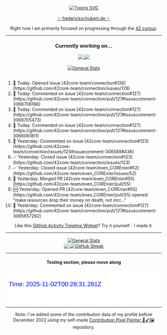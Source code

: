 <div align="center">
	<a href="https://git.io/typing-svg"><img src="https://readme-typing-svg.demolab.com?font=Fira+Code&size=30&pause=1000&color=70A5FD&background=1A1B27&center=true&vCenter=true&repeat=false&random=false&width=435&lines=%F0%9F%91%8B+Hiya%2C+I'm+Freddy!+%F0%9F%96%96" alt="Typing SVG" /></a>
</div>
<br>
<div align="center">
	<a href="https://frederickschubert.de">✨ frederickschubert.de ✨</a>
	<p>Right now I am primarily focused on progressing through the <a href="https://github.com/FreddyMSchubert/42_cursus">42 cursus</a>.</p>
</div>

<hr>

<div align="center">

### Currently working on...

<!-- [![current_repo](https://github-readme-stats.vercel.app/api/pin/?username=FreddyMSchubert&repo=Crafty_Concoctions&theme=tokyonight)](https://github.com/FreddyMSchubert/Crafty_Concoctions) -->

<div align="center">
	<a href="https://github.com/Reptudn/42_transcendence" target="_blank">
		<img align="center" src="https://github-readme-stats.vercel.app/api/pin/?username=Reptudn&repo=42_transcendence&theme=tokyonight" />
	</a>
	<a href="https://github.com/42core-team/even_COREnier" target="_blank">
		<img align="center" src="https://github-readme-stats.vercel.app/api/pin/?username=42core-team&repo=even_COREnier&theme=tokyonight" />
	</a>
</div>

<br>

<div align="center">
	<a href="https://github.com/FreddyMSchubert/42_cursus" target="_blank">
		<img align="center" src="https://github-readme-stats.vercel.app/api/pin/?username=FreddyMSchubert&repo=42_cursus&theme=tokyonight" alt="General Stats" />
	</a>
</div>

<br>

<div align="left">
<ol>
<!-- ACTIVITY:START -->
<li>🐛 Today: Opened issue [42core-team/connection#128](https://github.com/42core-team/connection/issues/128)</li>
<li>💬 Today: Commented on issue [42core-team/connection#127](https://github.com/42core-team/connection/pull/127#issuecomment-3066706186)</li>
<li>💬 Today: Commented on issue [42core-team/connection#127](https://github.com/42core-team/connection/pull/127#issuecomment-3066705473)</li>
<li>💬 Today: Commented on issue [42core-team/connection#127](https://github.com/42core-team/connection/pull/127#issuecomment-3066061811)</li>
<li>💬 Yesterday: Commented on issue [42core-team/connection#123](https://github.com/42core-team/connection/issues/123#issuecomment-3065898436)</li>
<li>✅ Yesterday: Closed issue [42core-team/connection#123](https://github.com/42core-team/connection/issues/123)</li>
<li>✅ Yesterday: Closed issue [42core-team/even_COREnier#52](https://github.com/42core-team/even_COREnier/issues/52)</li>
<li>🎯 Yesterday: Merged PR [42core-team/even_COREnier#55](https://github.com/42core-team/even_COREnier/pull/55)</li>
<li>🆕 Yesterday: Opened PR [42core-team/even_COREnier#55](https://github.com/42core-team/even_COREnier/pull/55) opened: “make resources drop their money on death, not incr…”</li>
<li>💬 Yesterday: Commented on issue [42core-team/connection#127](https://github.com/42core-team/connection/pull/127#issuecomment-3065657292)</li>
<!-- ACTIVITY:END -->
</ol>
</div>

Like this [GitHub Activity Timeline Widget](https://github.com/FreddyMSchubert/github-activity-timeline)? Try it yourself - I made it.

<hr>

<div align="center">
	<a href="https://github.com/anuraghazra/github-readme-stats" target="_blank">
		<img height=200 align="center" src="https://github-readme-stats.vercel.app/api?username=FreddyMSchubert&show_icons=true&theme=tokyonight&card_width=650" alt="General Stats" />
	</a>
</div>

<div align="center">
	<a href="https://github.com/anuraghazra/github-readme-stats" target="_blank">
		<img height=200 align="center" src="https://github-readme-stats.vercel.app/api/top-langs/?username=FreddyMSchubert&layout=donut&theme=tokyonight&card_width=320">
	</a>
	<a href="https://github.com/DenverCoder1/github-readme-streak-stats" target="_blank">
		<img height=200 align="center" src="https://streak-stats.demolab.com?user=FreddyMSchubert&theme=tokyonight&date_format=j%20M%5B%20Y%5D&card_width=320&card_height=200&hide_total_contributions=true" alt="GitHub Streak" />
	</a>
</div>

<hr>

#### Testing section, please move along

![GitHub Defenders SVG](https://github.com/FreddyMSchubert/FreddyMSchubert/blob/github_defenders_output/output.svg)

<hr>

Note: I've edited some of the contribution data of my profile before December 2022 using my self-made [Contribution Pixel Painter 🎨🖌️🖼️](https://github.com/FreddyMSchubert/contribution-pixel-painter) repository.
